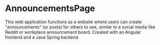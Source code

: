 # AnnouncementsPage

This web application functions as a website where users can create "announcements" (or posts) for others to see, similar to a social media like Reddit or workplace announcement board.
Created with an Angular frontend and a Java Spring backend
